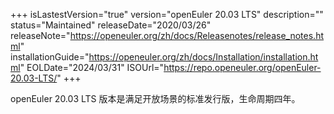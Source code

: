 +++
isLastestVersion="true"
version="openEuler 20.03 LTS"
description=""
status="Maintained"
releaseDate="2020/03/26"
releaseNote="https://openeuler.org/zh/docs/Releasenotes/release_notes.html"
installationGuide="https://openeuler.org/zh/docs/Installation/installation.html"
EOLDate="2024/03/31"
ISOUrl="https://repo.openeuler.org/openEuler-20.03-LTS/"
+++

openEuler 20.03 LTS 版本是满足开放场景的标准发行版，生命周期四年。